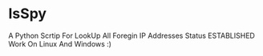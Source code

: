 # IsSpy
A Python Scrtip For LookUp All Foregin IP Addresses Status ESTABLISHED Work On Linux And Windows :)
